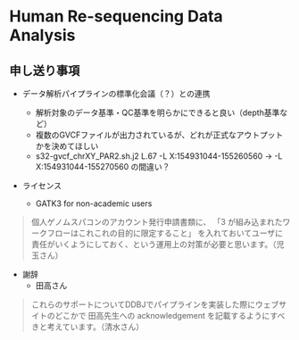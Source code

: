 # Human Re-sequencing Data Analysis

## 申し送り事項

- データ解析パイプラインの標準化会議（？）との連携
    - 解析対象のデータ基準・QC基準を明らかにできると良い（depth基準など）
    - 複数のGVCFファイルが出力されているが、どれが正式なアウトプットかを決めてほしい
    - s32-gvcf_chrXY_PAR2.sh.j2 L.67 -L X:154931044-155260560 -> -L X:154931044-155270560 の間違い？

- ライセンス
    - GATK3 for non-academic users
> 個人ゲノムスパコンのアカウント発行申請書類に、
「3 が組み込まれたワークフローはこれこれの目的に限定すること」
を入れておいてユーザに責任がいくようにしておく、という運用上の対策が必要と思います。（児玉さん）

- 謝辞
    - 田高さん
> これらのサポートについてDDBJでパイプラインを実装した際にウェブサイトのどこかで
田高先生への acknowledgement を記載するようにすべきと考えています。（清水さん）
